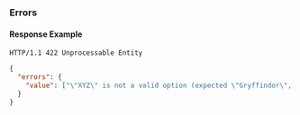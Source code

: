 ### Errors

#### Response Example

```
HTTP/1.1 422 Unprocessable Entity
```

```json
{
  "errors": {
    "value": ["\"XYZ\" is not a valid option (expected \"Gryffindor\", \"Hufflepuff\", \"Ravenclaw\", or \"Slytherin\")"]
  }
}
```

